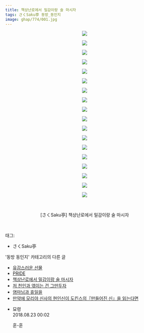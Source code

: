 ```yaml
---
title: 책상난로에서 밀감이랑 술 마시자
tags: さくSaku亭 동방_동인지
image: ghap/774/001.jpg
---
```

<div class="article">
<p style="text-align: center; clear: none; float: none;"><img src="{{ site.nasurl }}/ghap/774/001.jpg"/></p>
<p style="text-align: center; clear: none; float: none;"><img src="{{ site.nasurl }}/ghap/774/002.jpg"/></p>
<p style="text-align: center; clear: none; float: none;"><img src="{{ site.nasurl }}/ghap/774/003.jpg"/></p>
<p style="text-align: center; clear: none; float: none;"><img src="{{ site.nasurl }}/ghap/774/004.jpg"/></p>
<p style="text-align: center; clear: none; float: none;"><img src="{{ site.nasurl }}/ghap/774/005.jpg"/></p>
<p style="text-align: center; clear: none; float: none;"><img src="{{ site.nasurl }}/ghap/774/006.jpg"/></p>
<p style="text-align: center; clear: none; float: none;"><img src="{{ site.nasurl }}/ghap/774/007.jpg"/></p>
<p style="text-align: center; clear: none; float: none;"><img src="{{ site.nasurl }}/ghap/774/008.jpg"/></p>
<p style="text-align: center; clear: none; float: none;"><img src="{{ site.nasurl }}/ghap/774/009.jpg"/></p>
<p style="text-align: center; clear: none; float: none;"><img src="{{ site.nasurl }}/ghap/774/010.jpg"/></p>
<p style="text-align: center; clear: none; float: none;"><img src="{{ site.nasurl }}/ghap/774/011.jpg"/></p>
<p style="text-align: center; clear: none; float: none;"><img src="{{ site.nasurl }}/ghap/774/012.jpg"/></p>
<p style="text-align: center; clear: none; float: none;"><img src="{{ site.nasurl }}/ghap/774/013.jpg"/></p>
<p style="text-align: center; clear: none; float: none;"><img src="{{ site.nasurl }}/ghap/774/014.jpg"/></p>
<p style="text-align: center; clear: none; float: none;"><img src="{{ site.nasurl }}/ghap/774/015.jpg"/></p>
<p style="text-align: center; clear: none; float: none;"><img src="{{ site.nasurl }}/ghap/774/016.jpg"/></p>
<p style="text-align: center; clear: none; float: none;"><img src="{{ site.nasurl }}/ghap/774/017.jpg"/></p>
<p style="text-align: center; clear: none; float: none;"><img src="{{ site.nasurl }}/ghap/774/018.jpg"/></p>
<p style="text-align: center; clear: none; float: none;"><br/></p>
<p style="text-align: center; clear: none; float: none;">[さくSaku亭] 책상난로에서 밀감이랑 술 마시자</p>
<p><br/></p>
</div><div class="tagTrail">
<p>태그: </p>
<ul>
<li>さくSaku亭</li>
</ul>
</div><div class="another">
<p>'동방 동인지' 카테고리의 다른 글</p>
<ul>
<li><a href="/2016-07-09-ghap_776">유감스러운 선물</a></li>
<li><a href="/2016-07-09-ghap_775">PRIDE</a></li>
<li><a href="/2016-07-09-ghap_774">책상난로에서 밀감이랑 술 마시자</a></li>
<li><a href="/2016-07-09-ghap_772">저 천인과 엮이는 건 그만두자</a></li>
<li><a href="/2016-07-09-ghap_770">염마님과 휴일을</a></li>
<li><a href="/2016-07-09-ghap_769">만약에 모리야 신사의 현인신이 도킨스의『만들어진 신』을 읽는다면</a></li>
</ul>
</div><div class="cb_module cb_fluid">
<div class="cb_wrt cb_profile">
<div class="comment">
<ul>
<li class="cb_thumb_off" id="comment15315064">
<div class="cb_comment_area">
<div class="cb_info_area">
<div class="cb_section">
<span class="cb_nick_name">묘령</span>
</div>
<div class="cb_section">
<span class="cb_date">2018.08.23 00:02 </span>
</div>
</div>
<div class="cb_dsc_comment">
<p class="cb_dsc">
											훈-훈
										</p>
</div>
</div></li>
</ul>
</div>
</div><!-- commentList close -->
</div>